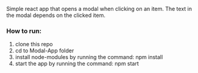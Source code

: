 Simple react app that opens a modal when clicking on an item.
The text in the modal depends on the clicked item.

### How to run:

1. clone this repo
2. cd to Modal-App folder
3. install node-modules by running the command: npm install
4. start the app by running the command: npm start
